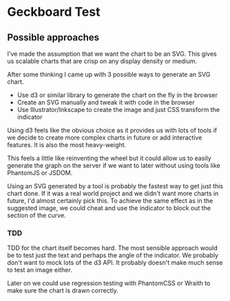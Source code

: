 # Geckboard Test

## Possible approaches

I've made the assumption that we want the chart to be an SVG. This gives us scalable charts that are crisp on any
display density or medium.

After some thinking I came up with 3 possible ways to generate an SVG chart.

 * Use d3 or similar library to generate the chart on the fly in the browser
 * Create an SVG manually and tweak it with code in the browser
 * Use Illustrator/Inkscape to create the image and just CSS transform the indicator

Using d3 feels like the obvious choice as it provides us with lots of tools if we decide to create more complex charts
in future or add interactive features. It is also the most heavy-weight.

This feels a little like reinventing the wheel but it could allow us to easily generate the graph on the server if we
want to later without using tools like PhantomJS or JSDOM.

Using an SVG generated by a tool is probably the fastest way to get just this chart done. If it was a real world project
and we didn't want more charts in future, I'd almost certainly pick this. To achieve the same effect as in the
suggested image, we could cheat and use the indicator to block out the section of the curve.

### TDD

TDD for the chart itself becomes hard. The most sensible approach would be to test just the text and perhaps the angle
of the indicator. We probably don't want to mock lots of the d3 API. It probably doesn't make much sense to test an
image either.

Later on we could use regression testing with PhantomCSS or Wraith to make sure the chart is drawn correctly.
